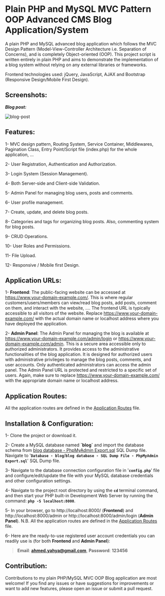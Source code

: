 # Plain PHP and MySQL MVC Pattern OOP Advanced CMS Blog Application/System
A plain PHP and MySQL advanced blog application which follows the MVC Design Pattern (Model-View-Controller Architecture i.e. Separation of Concerns), and is completely Object-oriented (OOP). This project script is written entirely in plain PHP and aims to demonstrate the implementation of a blog system without relying on any external libraries or frameworks.

Frontend technologies used: jQuery, JavaScript, AJAX and Bootstrap (Responsive Design/Mobile First Design).

## Screenshots:

***Blog post:***

![blog-post](https://github.com/AhmedYahyaE/plain-php-mvc-oop-blog/assets/118033266/561f5609-39f6-4f8d-b5df-e3c2e86b99df)

## Features:
1- MVC design pattern, Routing System, Service Container, Middlewares, Pagination Class, Entry Point/Script file (index.php) for the whole application, ...

2- User Registration, Authentication and Authorization.

3- Login System (Session Management).

4- Both Server-side and Client-side Validation.

5- Admin Panel for managing blog users, posts and comments.

6- User profile management.

7- Create, update, and delete blog posts.

8- Categories and tags for organizing blog posts. Also, commenting system for blog posts.

9- CRUD Operations.

10- User Roles and Permissions.

11- File Upload.

12- Responsive / Mobile first Design.

## Application URLs:
1- **Frontend**: The public-facing website can be accessed at https://www.your-domain-example.com/. This is where regular customers/users/members can view/read blog posts, add posts, comment on them, and interact with the website, .... The frontend URL is typically accessible to all visitors of the website. Replace https://www.your-domain-example.com/ with the actual domain name or localhost address where you have deployed the application.

2- **Admin Panel**: The Admin Panel for managing the blog is available at https://www.your-domain-example.com/admin/login or https://www.your-domain-example.com/admin. This is a secure area accessible only to authorized administrators. It provides access to the administrative functionalities of the blog application. It is designed for authorized users with administrative privileges to manage the blog posts, comments, and user accounts. Only authenticated administrators can access the admin panel. The Admin Panel URL is protected and restricted to a specific set of users. Again, make sure to replace https://www.your-domain-example.com/ with the appropriate domain name or localhost address.

## Application Routes:
All the application routes are defined in the [Application Routes](App/index.php) file.

## Installation & Configuration:
1- Clone the project or download it.

2- Create a MySQL database named **\`blog\`** and import the database schema from [blog database - PhpMyAdmin Export.sql](<Database - blog/blog database - SQL Dump File - PhpMyAdmin Export.sql>) SQL Dump file. Navigate to '**`Database - blog`**/**`blog database - SQL Dump File - PhpMyAdmin Export.sql`**' SQL Dump file.

3- Navigate to the database connection configuration file in '**`config.php`**' file and configure/edit/update the file with your MySQL database credentials and other configuration settings.

4- Navigate to the project root directory by using the **`cd`** terminal command, and then start your PHP built-in Development Web Server by running the command: **`php -S localhost:8000`**.

5- In your browser, go to http://localhost:8000/ (**Frontend**) and http://localhost:8000/admin or http://localhost:8000/admin/login (**Admin Panel**). N.B. All the application routes are defined in the [Application Routes](App/index.php) file.

6- Here are the ready-to-use registered user account credentials you can readily use is (for both **Frontend** and **Admin Panel**):

> **Email**: **ahmed.yahya@gmail.com**, **Password**: **123456**

## Contribution:
Contributions to my plain PHP/MySQL MVC OOP Blog application are most welcome! If you find any issues or have suggestions for improvements or want to add new features, please open an issue or submit a pull request.
